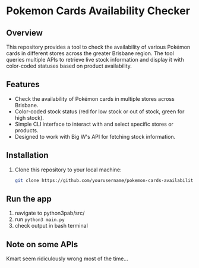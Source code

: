 # Pokemon Cards Availability Checker

## Overview

This repository provides a tool to check the availability of various Pokémon cards in different stores across the greater Brisbane region. The tool queries multiple APIs to retrieve live stock information and display it with color-coded statuses based on product availability.

## Features

- Check the availability of Pokémon cards in multiple stores across Brisbane.
- Color-coded stock status (red for low stock or out of stock, green for high stock).
- Simple CLI interface to interact with and select specific stores or products.
- Designed to work with Big W's API for fetching stock information.

## Installation

1. Clone this repository to your local machine:

   ```bash
   git clone https://github.com/yourusername/pokemon-cards-availability.git


## Run the app

1. navigate to python3pab/src/
2. run `python3 main.py`
3. check output in bash terminal


## Note on some APIs

Kmart seem ridiculously wrong most of the time...
